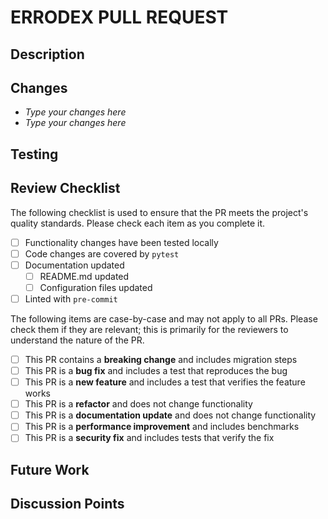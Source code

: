 <!-- markdownlint-disable-file MD041 -->

# ERRODEX PULL REQUEST

## Description

<!-- High level description or summary of the PR -->

## Changes

<!-- List of changes -->

- _Type your changes here_
- _Type your changes here_

## Testing

<!-- This section explains to users how to test the changes on their local machine -->

## Review Checklist

The following checklist is used to ensure that the PR meets the project's quality standards.
Please check each item as you complete it.

- [ ] Functionality changes have been tested locally
- [ ] Code changes are covered by `pytest`
- [ ] Documentation updated
  - [ ] README.md updated
  - [ ] Configuration files updated
- [ ] Linted with `pre-commit`

The following items are case-by-case and may not apply to all PRs. Please check them if they
are relevant; this is primarily for the reviewers to understand the nature of the PR.

- [ ] This PR contains a **breaking change** and includes migration steps
- [ ] This PR is a **bug fix** and includes a test that reproduces the bug
- [ ] This PR is a **new feature** and includes a test that verifies the feature works
- [ ] This PR is a **refactor** and does not change functionality
- [ ] This PR is a **documentation update** and does not change functionality
- [ ] This PR is a **performance improvement** and includes benchmarks
- [ ] This PR is a **security fix** and includes tests that verify the fix

## Future Work

<!-- Optional -->
<!-- Add any future work plans that are not addressed by the PR but are raised by the PR -->

## Discussion Points

<!-- Optional -->
<!-- Points that need further discussion with the PR reviewers or other team members -->
